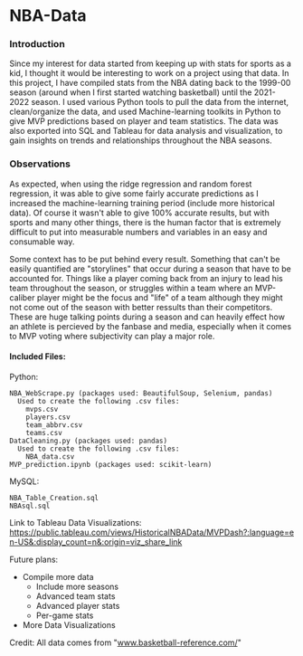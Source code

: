 # NBA-Data

### Introduction 
Since my interest for data started from keeping up with stats for sports as a kid, I thought it would be interesting to work on a project using that data. In this project, I have compiled stats from the NBA dating back to the 1999-00 season (around when I first started watching basketball) until the 2021-2022 season. I used various Python tools to pull the data from the internet, clean/organize the data, and used Machine-learning toolkits in Python to give MVP predictions based on player and team statistics. The data was also exported into SQL and Tableau for data analysis and visualization, to gain insights on trends and relationships throughout the NBA seasons.

### Observations

As expected, when using the ridge regression and random forest regression, it was able to give some fairly accurate predictions as I increased the machine-learning training period (include more historical data). Of course it wasn't able to give 100% accurate results, but with sports and many other things, there is the human factor that is extremely difficult to put into measurable numbers and variables in an easy and consumable way. 

Some context has to be put behind every result. Something that can't be easily quantified are "storylines" that occur during a season that have to be accounted for. Things like a player coming back from an injury to lead his team throughout the season, or struggles within a team where an MVP-caliber player might be the focus and "life" of a team although they might not come out of the season with better ressults than their competitors. These are huge talking points during a season and can heavily effect how an athlete is percieved by the fanbase and media, especially when it comes to MVP voting where subjectivity can play a major role.

#### Included Files:

  Python:
  
    NBA_WebScrape.py (packages used: BeautifulSoup, Selenium, pandas)
      Used to create the following .csv files:
        mvps.csv
        players.csv
        team_abbrv.csv
        teams.csv
    DataCleaning.py (packages used: pandas)
      Used to create the following .csv files:
        NBA_data.csv
    MVP_prediction.ipynb (packages used: scikit-learn)
  
  MySQL:
  
    NBA_Table_Creation.sql
    NBAsql.sql

Link to Tableau Data Visualizations:
  https://public.tableau.com/views/HistoricalNBAData/MVPDash?:language=en-US&:display_count=n&:origin=viz_share_link

Future plans:
  - Compile more data
      - Include more seasons
      - Advanced team stats
      - Advanced player stats
      - Per-game stats
  - More Data Visualizations
  
  Credit: All data comes from "www.basketball-reference.com/"

